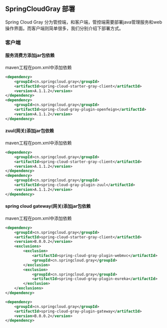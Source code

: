 ## SpringCloudGray 部署
Spring Cloud Gray 分为管控端，和客户端，管控端需要部署java管理服务和web操作界面。而客户端则简单很多，我们分别介绍下部署方式。

### 客户端
#### 服务消费方添加jar包依赖
maven工程在pom.xml中添加依赖
```xml
<dependency>
    <groupId>cn.springcloud.gray</groupId>
    <artifactId>spring-cloud-starter-gray-client</artifactId>
    <version>A.1.1.2</version>
</dependency>
<dependency>
    <groupId>cn.springcloud.gray</groupId>
    <artifactId>spring-cloud-gray-plugin-openfeign</artifactId>
    <version>A.1.1.2</version>
</dependency>

```

#### zuul(网关)添加jar包依赖
maven工程在pom.xml中添加依赖
```xml
<dependency>
    <groupId>cn.springcloud.gray</groupId>
    <artifactId>spring-cloud-starter-gray-client</artifactId>
    <version>A.1.1.2</version>
</dependency>
<dependency>
    <groupId>cn.springcloud.gray</groupId>
    <artifactId>spring-cloud-gray-plugin-zuul</artifactId>
    <version>A.1.1.2</version>
</dependency>
```

#### spring cloud gateway(网关)添加jar包依赖
maven工程在pom.xml中添加依赖
```xml
<dependency>
    <groupId>cn.springcloud.gray</groupId>
    <artifactId>spring-cloud-starter-gray-client</artifactId>
    <version>B.0.0.2</version>
    <exclusions>
        <exclusion>
            <artifactId>spring-cloud-gray-plugin-webmvc</artifactId>
            <groupId>cn.springcloud.gray</groupId>
        </exclusion>
        <exclusion>
            <groupId>cn.springcloud.gray</groupId>
            <artifactId>spring-cloud-gray-plugin-eureka</artifactId>
        </exclusion>
    </exclusions>
</dependency>

<dependency>
    <groupId>cn.springcloud.gray</groupId>
    <artifactId>spring-cloud-gray-plugin-gateway</artifactId>
    <version>B.0.0.2</version>
</dependency>
```



